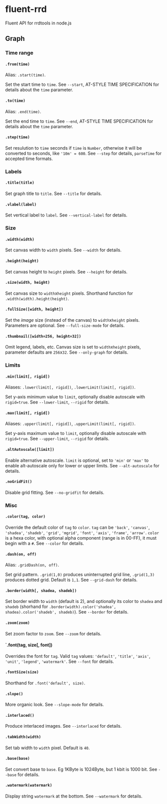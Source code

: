 fluent-rrd
==========

Fluent API for rrdtools in node.js

Graph
-----

### Time range ###
#### `.from(time)` ####
Alias: `.start(time)`.

Set the start time to `time`. See `--start`, AT-STYLE TIME SPECIFICATION for details about the `time` parameter.

#### `.to(time)` ####
Alias: `.end(time)`.

Set the end time to `time`. See `--end`, AT-STYLE TIME SPECIFICATION for details about the `time` parameter.

#### `.step(time)` ####
Set resulution to `time` seconds if `time` is `Number`, otherwise it will be converted to seconds, like `'10m' = 600`. See `--step` for details, `parseTime` for accepted time formats.


### Labels ###
#### `.title(title)` ####
Set graph title to `title`. See `--title` for details.

#### `.vlabel(label)` ####
Set vertical label to `label`. See `--vertical-label` for details.


### Size ###
#### `.width(width)` ####
Set canvas width to `width` pixels. See `--width` for details.

#### `.height(height)` ####
Set canvas height to `height` pixels. See `--height` for details.

#### `.size(width, height)` ####
Set canvas size to `width`x`height` pixels. Shorthand function for `.width(width).height(height)`.

#### `.fullSize([width, height])` ####
Set the *image* size (instead of the canvas) to `width`x`height` pixels. Parameters are optional. See `--full-size-mode` for details.

#### `.thumbnail([width=256, height=32])` ####
Omit legend, labels, etc. Canvas size is set to `width`x`height` pixels, parameter defaults are `256`x`32`. See `--only-graph` for details.


### Limits ###
#### `.min(limit[, rigid])` ####
Aliases: `.lower(limit[, rigid])`, `.lowerLimit(limit[, rigid])`.

Set y-axis minimum value to `limit`, optionally disable autoscale with `rigid=true`. See `--lower-limit`, `--rigid` for details.

#### `.max(limit[, rigid])` ####
Aliases: `.upper(limit[, rigid])`, `.upperLimit(limit[, rigid])`.

Set y-axis maximum value to `limit`, optionally disable autoscale with `rigid=true`. See `--upper-limit`, `--rigid` for details.

#### `.altAutoscale([limit])` ####
Enable alternative autoscale. `limit` is optional, set to `'min'` or `'max'` to enable alt-autoscale only for lower or upper limits. See `--alt-autoscale` for details.

#### `.noGridFit()` ####
Disable grid fitting. See `--no-gridfit` for details.

### Misc ###
#### `.color(tag, color)` ####
Override the default color of `tag` to `color`. `tag` can be `'back'`, `'canvas'`, `'shadea'`, `'shadeb'`, `'grid'`, `'mgrid'`, `'font'`, `'axis'`, `'frame'`, `'arrow'`. `color` is a hexa color, with optional alpha component (range is in 00-FF), it must begin with a `#`. See `--color` for details.

#### `.dash(on, off)` ####
Alias: `.gridDash(on, off)`.

Set grid pattern. `.grid(1,0)` produces uninterrupted grid line, `.grid(1,3)` produces dotted grid. Default is `1,1`. See `--grid-dash` for details.

#### `.border(width[, shadea, shadeb])` ####
Set border width to `width` (default is 2), and optionally its color to `shadea` and `shadeb` (shorhand for `.border(width).color('shadea', shadea).color('shadeb', shadeb)`). See `--border` for details.

#### `.zoom(zoom)` ####
Set zoom factor to `zoom`. See `--zoom` for details.

#### `.font(tag, size[, font]) ####
Overrides the font for `tag`. Valid `tag` values: `'default'`, `'title'`, `'axis'`, `'unit'`, `'legend'`, `'watermark'`. See `--font` for details.

#### `.fontSize(size)` ####
Shorthand for `.font('default', size)`.

#### `.slope()` ####
More organic look. See `--slope-mode` for details.

#### `.interlaced()` ####
Produce interlaced images. See `--interlaced` for details.

#### `.tabWidth(width)` ####
Set tab width to `width` pixel. Default is `40`.

#### `.base(base)` ####
Set convert base to `base`. Eg 1KByte is 1024Byte, but 1 kbit is 1000 bit. See `--base` for details.

#### `.watermark(watermark)` ####
Display string `watermark` at the bottom. See `--watermark` for details.
